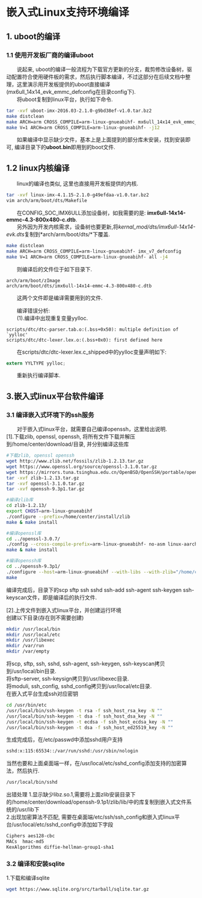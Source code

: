 # 嵌入式Linux支持环境编译

## 1. uboot的编译
### 1.1 使用开发板厂商的编译uboot
&emsp;&emsp;说起来, uboot的编译一般流程为下载官方更新的分支，裁剪修改设备树，驱动配置符合使用硬件板的需求，然后执行脚本编译，不过这部分在后续文档中整理，这里演示用开发板提供的uboot直接编译(mx6ull_14x14_evk_emmc_defconfig在目录config下).<br />
&emsp;&emsp;将uboot复制到linux平台，执行如下命令.<br />

```bash
tar -xvf uboot-imx-2016.03-2.1.0-g9bd38ef-v1.0.tar.bz2
make distclean
make ARCH=arm CROSS_COMPILE=arm-linux-gnueabihf- mx6ull_14x14_evk_emmc_defconfig
make V=1 ARCH=arm CROSS_COMPILE=arm-linux-gnueabihf- -j12
```

&emsp;&emsp;如果编译中显示缺少文件，基本上是上面提到的部分库未安装，找到安装即可, 编译目录下的**uboot.bin**即用到的boot文件.<br />

## 1.2 linux内核编译

&emsp;&emsp;linux的编译也类似, 这里也直接用开发板提供的内核.<br />

```bash
tar -xvf linux-imx-4.1.15-2.1.0-g49efdaa-v1.0.tar.bz2
vim arch/arm/boot/dts/Makefile
```

&emsp;&emsp;在CONFIG_SOC_IMX6ULL添加设备树，如我需要的是:
**imx6ull-14x14-emmc-4.3-800x480-c.dtb**.<br />
&emsp;&emsp;另外因为开发内核需求，设备树也要更新,将*kernal_mod/dts/imx6ull-14x14-evk.dts*复制到*arch/arm/boot/dts/*下覆盖.<br />

```bash
make distclean
make ARCH=arm CROSS_COMPILE=arm-linux-gnueabihf- imx_v7_defconfig
make V=1 ARCH=arm CROSS_COMPILE=arm-linux-gnueabihf- all -j4
```

&emsp;&emsp;则编译后的文件位于如下目录下.<br />
```
arch/arm/boot/zImage  
arch/arm/boot/dts/imx6ull-14x14-emmc-4.3-800x480-c.dtb  
```
&emsp;&emsp;这两个文件即是编译需要用到的文件.<br />

&emsp;&emsp;编译错误分析:<br />
&emsp;&emsp;(1).编译中出现重复变量yylloc.<br />
```
scripts/dtc/dtc-parser.tab.o:(.bss+0x50): multiple definition of `yylloc'  
scripts/dtc/dtc-lexer.lex.o:(.bss+0x0): first defined here
```
&emsp;&emsp;在scripts/dtc/dtc-lexer.lex.c_shipped中的yylloc变量声明如下:<br />

```c
extern YYLTYPE yylloc;
```
&emsp;&emsp;重新执行编译脚本.<br />

## 3.嵌入式linux平台软件编译

### 3.1 编译嵌入式环境下的ssh服务
&emsp;&emsp;对于嵌入式linux平台，就需要自己编译openssh，这里给出说明.  
[1].下载zlib, openssl, openssh, 将所有文件下载并解压到/home/center/download/目录, 并分别编译这些库  

```bash
#下载zlib, openssl openssh
wget http://www.zlib.net/fossils/zlib-1.2.13.tar.gz
wget https://www.openssl.org/source/openssl-3.1.0.tar.gz
wget https://mirrors.tuna.tsinghua.edu.cn/OpenBSD/OpenSSH/portable/openssh-9.3p1.tar.gz
tar -xvf zlib-1.2.13.tar.gz
tar -xvf openssl-3.1.0.tar.gz
tar -xvf openssh-9.3p1.tar.gz

#编译zlib库
cd zlib-1.2.13/
export CHOST=arm-linux-gnueabihf
./configure --prefix=/home/center/install/zlib
make & make install

#编译openssl库
cd ../openssl-3.0.7/
./config --cross-compile-prefix=arm-linux-gnueabihf- no-asm linux-aarch64 --prefix=/home/center/install/openssl
make & make install

#编译openssh库
cd ../openssh-9.3p1/
./configure --host=arm-linux-gnueabihf --with-libs --with-zlib="/home/center/install/zlib" --with-ssl-dir="/home/center/install/openssl" --disable-etc-default-login 
make
```
编译完成后，目录下的scp sftp ssh sshd ssh-add ssh-agent ssh-keygen ssh-keyscan文件，即是编译后的执行文件.  

[2].上传文件到嵌入式linux平台，并创建运行环境  
创建以下目录(存在则不需要创建)  

```bash
mkdir /usr/local/bin
mkdir /usr/local/etc
mkdir /usr/libexec
mkdir /var/run
mkdir /var/empty
```

将scp, sftp, ssh, sshd, ssh-agent, ssh-keygen, ssh-keyscan拷贝到/usr/local/bin目录.  
将sftp-server, ssh-keysign拷贝到/usr/libexec目录.  
将moduli, ssh_config, sshd_config拷贝到/usr/local/etc目录.  
在嵌入式平台生成ssh对应密钥  

```bash
cd /usr/bin/etc
/usr/local/bin/ssh-keygen -t rsa -f ssh_host_rsa_key -N ""
/usr/local/bin/ssh-keygen -t dsa -f ssh_host_dsa_key -N ""
/usr/local/bin/ssh-keygen -t ecdsa -f ssh_host_ecdsa_key -N ""
/usr/local/bin/ssh-keygen -t dsa -f ssh_host_ed25519_key -N ""
```

生成完成后，在/etc/passwd中添加sshd用户支持  

```bash
sshd:x:115:65534::/var/run/sshd:/usr/sbin/nologin
```

当然也要和上面桌面端一样，在/usr/local/etc/sshd_config添加支持的加密算法，然后执行.  

```bash
/usr/local/bin/sshd
```

出错处理
1.显示缺少libz.so.1,需要将上面zlib安装目录下的/home/center/download/openssh-9.1p1/zlib/lib/中的库复制到嵌入式文件系统的/usr/lib下  
2.出现加密算法不匹配, 需要在桌面端/etc/ssh/ssh_config和嵌入式linux平台/usr/local/etc/sshd_config中添加如下字段  

```bash
Ciphers aes128-cbc
MACs  hmac-md5
KexAlgorithms diffie-hellman-group1-sha1
```

### 3.2 编译和安装sqlite
1.下载和编译sqlite
```bash
wget https://www.sqlite.org/src/tarball/sqlite.tar.gz
```

